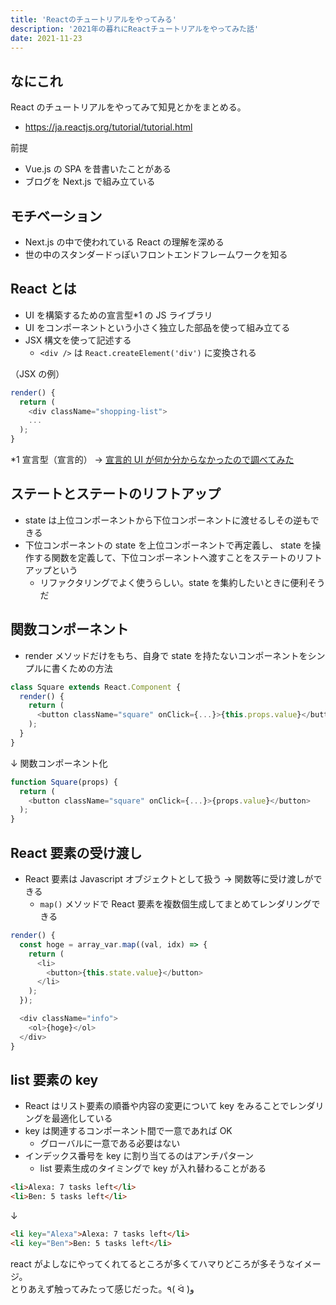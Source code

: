```yaml
---
title: 'Reactのチュートリアルをやってみる'
description: '2021年の暮れにReactチュートリアルをやってみた話'
date: 2021-11-23
---
```


## なにこれ

React のチュートリアルをやってみて知見とかをまとめる。

- https://ja.reactjs.org/tutorial/tutorial.html

前提

- Vue.js の SPA を昔書いたことがある
- ブログを Next.js で組み立ている

## モチベーション

- Next.js の中で使われている React の理解を深める
- 世の中のスタンダードっぽいフロントエンドフレームワークを知る

## React とは

- UI を構築するための宣言型\*1 の JS ライブラリ
- UI をコンポーネントという小さく独立した部品を使って組み立てる
- JSX 構文を使って記述する
  - `<div />` は `React.createElement('div')` に変換される

（JSX の例）

```js
render() {
  return (
    <div className="shopping-list">
    ...
  );
}
```

\*1 宣言型（宣言的） → [宣言的 UI が何か分からなかったので調べてみた
](https://zenn.dev/arei/articles/f59e263aa3edf2)

## ステートとステートのリフトアップ

- state は上位コンポーネントから下位コンポーネントに渡せるしその逆もできる
- 下位コンポーネントの state を上位コンポーネントで再定義し、 state を操作する関数を定義して、下位コンポーネントへ渡すことをステートのリフトアップという
  - リファクタリングでよく使うらしい。state を集約したいときに便利そうだ

## 関数コンポーネント

- render メソッドだけをもち、自身で state を持たないコンポーネントをシンプルに書くための方法

```js
class Square extends React.Component {
  render() {
    return (
      <button className="square" onClick={...}>{this.props.value}</button>
    );
  }
}
```

↓ 関数コンポーネント化

```js
function Square(props) {
  return (
    <button className="square" onClick={...}>{props.value}</button>
  );
}
```

## React 要素の受け渡し

- React 要素は Javascript オブジェクトとして扱う → 関数等に受け渡しができる
  - `map()` メソッドで React 要素を複数個生成してまとめてレンダリングできる

```js
render() {
  const hoge = array_var.map((val, idx) => {
    return (
      <li>
        <button>{this.state.value}</button>
      </li>
    );
  });

  <div className="info">
    <ol>{hoge}</ol>
  </div>
}
```

## list 要素の key

- React はリスト要素の順番や内容の変更について key をみることでレンダリングを最適化している
- key は関連するコンポーネント間で一意であれば OK
  - グローバルに一意である必要はない
- インデックス番号を key に割り当てるのはアンチパターン
  - list 要素生成のタイミングで key が入れ替わることがある

```html
<li>Alexa: 7 tasks left</li>
<li>Ben: 5 tasks left</li>
```

↓

```html
<li key="Alexa">Alexa: 7 tasks left</li>
<li key="Ben">Ben: 5 tasks left</li>
```

react がよしなにやってくれてるところが多くてハマりどころが多そうなイメージ。  
とりあえず触ってみたって感じだった。٩( ᐛ )و